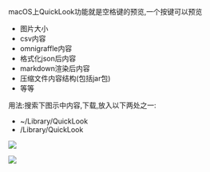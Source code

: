 macOS上QuickLook功能就是空格键的预览,一个按键可以预览 

- 图片大小
- csv内容
- omnigraffle内容
- 格式化json后内容
- markdown渲染后内容
- 压缩文件内容结构(包括jar包)
- 等等

用法:搜索下图示中内容,下载,放入以下两处之一: 

- ~/Library/QuickLook
- /Library/QuickLook

![](https://o4dyfn0ef.qnssl.com/image/Screen%20Shot%202016-02-28%20at%2000.49.06.png?imageView2/2/h/400) 

![](https://o4dyfn0ef.qnssl.com/image/Screen%20Shot%202016-02-28%20at%2000.48.46.png?imageView2/2/h/400) 